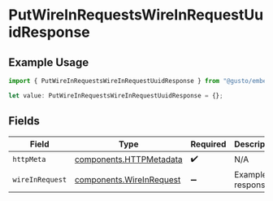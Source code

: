 # PutWireInRequestsWireInRequestUuidResponse

## Example Usage

```typescript
import { PutWireInRequestsWireInRequestUuidResponse } from "@gusto/embedded-api/models/operations/putwireinrequestswireinrequestuuid.js";

let value: PutWireInRequestsWireInRequestUuidResponse = {};
```

## Fields

| Field                                                                | Type                                                                 | Required                                                             | Description                                                          |
| -------------------------------------------------------------------- | -------------------------------------------------------------------- | -------------------------------------------------------------------- | -------------------------------------------------------------------- |
| `httpMeta`                                                           | [components.HTTPMetadata](../../models/components/httpmetadata.md)   | :heavy_check_mark:                                                   | N/A                                                                  |
| `wireInRequest`                                                      | [components.WireInRequest](../../models/components/wireinrequest.md) | :heavy_minus_sign:                                                   | Example response                                                     |